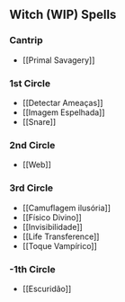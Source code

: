 ## Witch (WIP) Spells

### Cantrip
- [[Primal Savagery]]

### 1st Circle
- [[Detectar Ameaças]]
- [[Imagem Espelhada]]
- [[Snare]]

### 2nd Circle
- [[Web]]

### 3rd Circle
- [[Camuflagem ilusória]]
- [[Físico Divino]]
- [[Invisibilidade]]
- [[Life Transference]]
- [[Toque Vampírico]]

### -1th Circle
- [[Escuridão]]